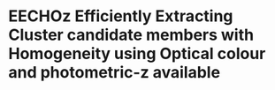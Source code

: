 # EECHOz Efficiently Extracting Cluster candidate members with Homogeneity using Optical colour and photometric-z available
